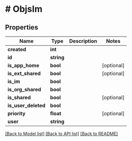 # # ObjsIm

## Properties

Name | Type | Description | Notes
------------ | ------------- | ------------- | -------------
**created** | **int** |  | 
**id** | **string** |  | 
**is_app_home** | **bool** |  | [optional] 
**is_ext_shared** | **bool** |  | [optional] 
**is_im** | **bool** |  | 
**is_org_shared** | **bool** |  | 
**is_shared** | **bool** |  | [optional] 
**is_user_deleted** | **bool** |  | 
**priority** | **float** |  | [optional] 
**user** | **string** |  | 

[[Back to Model list]](../../README.md#documentation-for-models) [[Back to API list]](../../README.md#documentation-for-api-endpoints) [[Back to README]](../../README.md)


